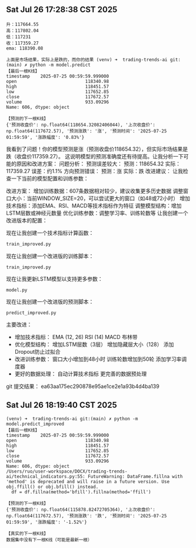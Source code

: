 
## Sat Jul 26 17:28:38 CST 2025
```
升：117664.55
高：117802.04
低：117231
收：117359.27
ema: 118390.08 

上面是市场结果，实际上是跌的，而你的结果 (venv) ➜  trading-trends-ai git:(main) ✗ python -m model.predict
【最后一根K线】
timestamp    2025-07-25 00:59:59.999000
open                          118340.98
high                          118451.57
low                           117652.85
close                         117672.57
volume                        933.09296
Name: 606, dtype: object

【预测的下一根K线】
{'预测收盘价': np.float64(118654.32082406044), '上次收盘价': np.float64(117672.57), '预测涨跌': '涨', '预测时间': '2025-07-25 01:59:59', '涨跌幅度': '0.83%'}
```

我看到了问题！你的模型预测是涨（预测收盘价118654.32），但实际市场结果是跌（收盘价117359.27）。
这说明模型的预测准确度还有待提高。让我分析一下可能的原因和改进方案：
问题分析：
预测误差较大：
预测：118654.32
实际：117359.27
误差：约1.1%
方向预测错误：
预测：涨
实际：跌
改进建议：
让我检查一下当前的模型配置和训练参数：

改进方案：
增加训练数据：607条数据相对较少，建议收集更多历史数据
调整窗口大小：当前WINDOW_SIZE=20，可以尝试更大的窗口（如48或72小时）
增加技术指标：添加EMA、RSI、MACD等技术指标作为特征
调整模型结构：增加LSTM层数或神经元数量
优化训练参数：调整学习率、训练轮数等
让我创建一个改进版本的配置：


现在让我创建一个技术指标计算函数：
```bash
train_improved.py
```

现在让我创建一个改进版的训练脚本：
```
train_improved.py
```

现在让我更新LSTM模型以支持更多参数：
```
model.py
```

现在让我创建一个改进版的预测脚本：
```
predict_improved.py
```

主要改进：
- 增加技术指标：
EMA (12, 26)
RSI (14)
MACD
布林带
- 优化模型结构：
增加LSTM层数（3层）
增加隐藏层大小（128）
添加Dropout防止过拟合
- 改进训练参数：
窗口大小增加到48小时
训练轮数增加到50轮
添加学习率调度器
- 更好的数据处理：
自动计算技术指标
更完善的数据预处理

git 提交结果：
ea63aa175ec290878e95ae1ce2e1a93b4d4ba139

## Sat Jul 26 18:19:40 CST 2025
```
(venv) ➜  trading-trends-ai git:(main) ✗ python -m model.predict_improved
【最后一根K线】
timestamp    2025-07-25 00:59:59.999000
open                          118340.98
high                          118451.57
low                           117652.85
close                         117672.57
volume                        933.09296
Name: 606, dtype: object
/Users/ruo/user-workspace/DOCX/trading-trends-ai/technical_indicators.py:55: FutureWarning: DataFrame.fillna with 'method' is deprecated and will raise in a future version. Use obj.ffill() or obj.bfill() instead.
  df = df.fillna(method='bfill').fillna(method='ffill')

【预测的下一根K线】
{'预测收盘价': np.float64(115878.82472705364), '上次收盘价': np.float64(117672.57), '预测涨跌': '跌', '预测时间': '2025-07-25 01:59:59', '涨跌幅度': '-1.52%'}

【真实的下一根K线】
数据集中没有下一根K线（可能是最新一根）
```